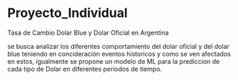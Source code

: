 # Proyecto_Individual

Tasa de Cambio Dolar Blue y Dolar Oficial en Argentina 

se busca analizar los diferentes comportamiento del dolar oficial y del dolar blue teniendo en concideración eventos historicos y como se ven afectados en estos,
igualmente se propone un modelo de ML para la prediccion de cada tipo de Dolar en diferentes periodos de tiempo. 
